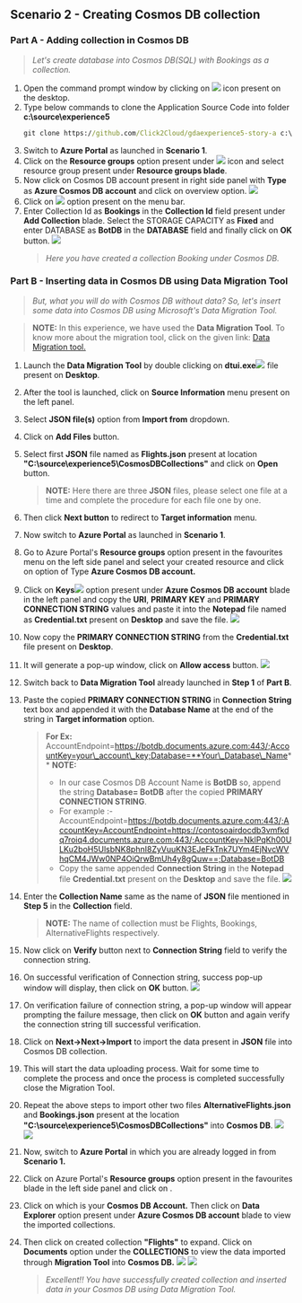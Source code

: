 <page title="Creating Cosmos DB collection"/>

## Scenario 2 - Creating Cosmos DB collection

### Part A - Adding collection in Cosmos DB

   > _Let's create database into Cosmos DB(SQL) with Bookings as a collection._

1. Open the command prompt window by clicking on ![](img/CommandPromptScreen.png) icon present on the desktop.
1. Type below commands to clone the Application Source Code into folder **c:\source\experience5**    
    ```cmd
    git clone https://github.com/Click2Cloud/gdaexperience5-story-a c:\source\experience5
    ```
1. Switch to **Azure Portal** as launched in **Scenario 1**.
1. Click on the **Resource groups** option present under ![](img/Hamberger.png)
   icon and select **<inject story-id="story://Content-Private/content/dfd/SP-GDA/gdaexpericence7/story_a_azurebotservice_with_cosmosdb" key="myResourceGroupName"/>** resource group present under **Resource groups blade**.
1. Now click on Cosmos DB account **<inject story-id="story://Content-Private/content/dfd/SP-GDA/gdaexpericence7/story_a_azurebotservice_with_cosmosdb" key="documentDBAccountName"/>** present in right side panel with **Type** as **Azure Cosmos DB account** and click on overview option. ![](img/overviewoption.PNG)
1. Click on ![](img/AddCollection.png) option present on the menu bar.
1. Enter Collection Id as **Bookings** in the **Collection Id** field present under **Add Collection** blade.
   Select the STORAGE CAPACITY as **Fixed** and enter DATABASE as **BotDB** in the **DATABASE** field and finally click on **OK** button.
    ![](img/AddCollectionScreenWithDatabase.png)
    > _Here you have created a collection Booking under Cosmos DB._

### Part B - Inserting data in Cosmos DB using Data Migration Tool

   > _But, what you will do with Cosmos DB without data? So, let's insert some data into Cosmos DB using Microsoft's Data Migration Tool._

   > **NOTE:** In this experience, we have used the **Data Migration Tool**. To know more about the migration tool, click on the given link: [Data Migration tool.](https://docs.microsoft.com/en-us/azure/cosmos-db/import-data)

1. Launch the **Data Migration Tool** by double clicking on **dtui.exe**![](img/MigrationTool.png)
   file present on **Desktop**.
1. After the tool is launched, click on **Source Information** menu present on the left panel.
1. Select **JSON file(s)** option from **Import from** dropdown.
1. Click on **Add Files** button.
1. Select first **JSON** file named as **Flights.json** present at location **"C:\source\experience5\CosmosDBCollections"** and click on **Open** button.

   > **NOTE:** Here there are three **JSON** files, please select one file at a time and complete the procedure for each file one by one.
1. Then click **Next button** to redirect to **Target information** menu.
1. Now switch to **Azure Portal** as launched in **Scenario 1**.
1. Go to Azure Portal's **Resource groups** option present in the favourites menu on the left side panel and select your created resource **<inject story-id="story://Content-Private/content/dfd/SP-GDA/gdaexpericence7/story_a_azurebotservice_with_cosmosdb" key="myResourceGroupName"/>** and click on **<inject story-id="story://Content-Private/content/dfd/SP-GDA/gdaexpericence7/story_a_azurebotservice_with_cosmosdb" key="documentDBAccountName"/>** option of Type **Azure Cosmos DB account.**
1. Click on **Keys**![](img/Key.png) option present under **Azure Cosmos DB account** blade in the left panel and copy the **URI**, **PRIMARY KEY** and **PRIMARY CONNECTION STRING** values and paste it into the **Notepad** file named as **Credential.txt** present on **Desktop** and save the file.
   ![](img/ReadOnlyKeysScreen.png)
1. Now copy the **PRIMARY CONNECTION STRING** from the **Credential.txt** file present on **Desktop**.
1. It will generate a pop-up window, click on **Allow access** button. ![](img/allowaccess.png)
1. Switch back to **Data Migration Tool** already launched in **Step 1** of **Part B**.
1. Paste the copied **PRIMARY CONNECTION STRING** in **Connection String** text box and appended it with the **Database Name** at the end of the string in **Target information** option.
   > **For Ex:** AccountEndpoint=https://botdb.documents.azure.com:443/;AccountKey=your\_account\_key;Database=**Your\_Database\_Name**
   >**NOTE:**
   >- In our case Cosmos DB Account Name is **BotDB** so, append the string **Database= BotDB** after the copied **PRIMARY CONNECTION STRING**.
   >- For example :- AccountEndpoint=https://botdb.documents.azure.com:443/;AccountKey=AccountEndpoint=https://contosoairdocdb3vmfkdq7roiq4.documents.azure.com:443/;AccountKey=NklPqKh00ULKu2boH5UlsbNK8phnI8ZyVuuKN3EJeFkTnk7UYm4EjNvcWVhqCM4JWw0NP4OiQrwBmUh4y8gQuw==;Database=BotDB
   >- Copy the same appended **Connection String** in the **Notepad** file **Credential.txt** present on the **Desktop** and save the file.
   ![](img/Flights.png)
1. Enter the **Collection Name** same as the name of **JSON** file mentioned in **Step 5** in the **Collection** field.
   > **NOTE:** The name of collection must be Flights, Bookings, AlternativeFlights respectively.
1. Now click on **Verify** button next to **Connection String** field to verify the connection string.
1. On successful verification of Connection string, success pop-up window will display, then click on **OK** button.
   ![](img/VerifyConnection.png)
1. On verification failure of connection string, a pop-up window will appear prompting the failure message, then click on **OK** button and again verify the connection string till successful verification.
1. Click on **Next->Next->Import** to import the data present in **JSON** file into Cosmos DB collection.
1. This will start the data uploading process. Wait for some time to complete the process and once the process is completed successfully close the Migration Tool.
1. Repeat the above steps to import other two files **AlternativeFlights.json** and **Bookings.json** present at the location **"C:\source\experience5\CosmosDBCollections"** into **Cosmos DB**.
   ![](img/AlternativeFlights.png)
   ![](img/Bookings.png)
1. Now, switch to **Azure Portal** in which you are already logged in from **Scenario 1.**
1. Click on Azure Portal's **Resource groups** option present in the favourites blade in the left side panel and click on **<inject story-id="story://Content-Private/content/dfd/SP-GDA/gdaexpericence7/story_a_azurebotservice_with_cosmosdb" key="myResourceGroupName"/>**.
1. Click on **<inject story-id="story://Content-Private/content/dfd/SP-GDA/gdaexpericence7/story_a_azurebotservice_with_cosmosdb" key="documentDBAccountName"/>** which is your **Cosmos DB Account.** Then click on **Data Explorer** option present under **Azure Cosmos DB account** blade to view the imported collections.
1. Then click on created collection **"Flights"** to expand. Click on **Documents** option under the **COLLECTIONS** to view the data imported through **Migration Tool** into **Cosmos DB.**
   ![](img/Collection.png)
   ![](img/DataExplorer.png)
   > _Excellent!! You have successfully created collection and inserted data in your Cosmos DB using Data Migration Tool._